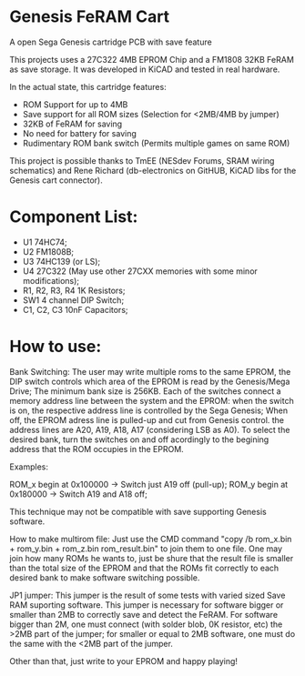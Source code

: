 # Genesis FeRAM Cart
A open Sega Genesis cartridge PCB with save feature

This projects uses a 27C322 4MB EPROM Chip and a FM1808 32KB FeRAM as save storage. It was developed in KiCAD and tested in real hardware.

In the actual state, this cartridge features:

- ROM Support for up to 4MB
- Save support for all ROM sizes (Selection for <2MB/4MB by jumper)
- 32KB of FeRAM for saving
- No need for battery for saving
- Rudimentary ROM bank switch (Permits multiple games on same ROM)

This project is possible thanks to TmEE (NESdev Forums, SRAM wiring schematics) and Rene Richard (db-electronics on GitHUB, KiCAD libs for the Genesis cart connector).

# Component List:
- U1 74HC74;
- U2 FM1808B;
- U3 74HC139 (or LS);
- U4 27C322 (May use other 27CXX memories with some minor modifications);
- R1, R2, R3, R4 1K Resistors;
- SW1 4 channel DIP Switch;
- C1, C2, C3 10nF Capacitors;

# How to use:
Bank Switching: The user may write multiple roms to the same EPROM, the DIP switch controls which area of the EPROM is read by the Genesis/Mega Drive; The minimum bank size is 256KB. Each of the switches connect a memory address line between the system and the EPROM: when the switch is on, the respective address line is controlled by the Sega Genesis; When off, the EPROM adress line is pulled-up and cut from Genesis control. the address lines are A20, A19, A18, A17 (considering LSB as A0). To select the desired bank, turn the switches on and off acordingly to the begining address that the ROM occupies in the EPROM.

Examples:

ROM_x begin at 0x100000 -> Switch just A19 off (pull-up);
ROM_y begin at 0x180000 -> Switch A19 and A18 off;

This technique may not be compatible with save supporting Genesis software.

How to make multirom file: Just use the CMD command "copy /b rom_x.bin + rom_y.bin + rom_z.bin rom_result.bin" to join them to one file. One may join how many ROMs he wants to, just be shure that the result file is smaller than the total size of the EPROM and that the ROMs fit correctly to each desired bank to make software switching possible.

JP1 jumper: This jumper is the result of some tests with varied sized Save RAM suporting software. This jumper is necessary for software bigger or smaller than 2MB to correctly save and detect the FeRAM. For software bigger than 2M, one must connect (with solder blob, 0K resistor, etc) the >2MB part of the jumper; for smaller or equal to 2MB software, one must do the same with the <2MB part of the jumper.

Other than that, just write to your EPROM and happy playing!
